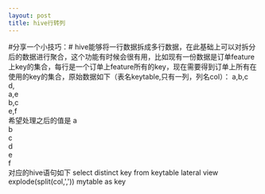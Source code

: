 ```yaml
---
layout: post
title: hive行转列
---
```




#分享一个小技巧：#
hive能够将一行数据拆成多行数据，在此基础上可以对拆分后的数据进行聚合，这个功能有时候会很有用，比如现有一份数据是订单feature上key的集合，每行是一个订单上feature所有的key，现在需要得到订单上所有在使用的key的集合，原始数据如下（表名keytable,只有一列，列名col）： 
a,b,c  
d,  
a,e  
b,c  
e,f  
希望处理之后的值是
a  
b  
c  
d  
e  
f  
对应的hive语句如下
select distinct key  from keytable
lateral view explode(split(col,',')) mytable  as key
